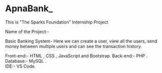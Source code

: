 # ApnaBank_

This is "The Sparks Foundation" Internship Project 

Name of the Project:-

Basic Banking System- Here we can create a user, view all the users, send money between multiple users and can see the transaction history.

Front-end:- HTML , CSS , JavaScript and Bootstrap.
Back-end:- PHP .               
Database:- MySQL .       
IDE:- VS Code.        
